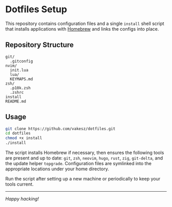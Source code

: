 # Dotfiles Setup

This repository contains configuration files and a single `install` shell script
that installs applications with [Homebrew](https://brew.sh) and links the
configs into place.

## Repository Structure

```text
git/
  .gitconfig
nvim/
  init.lua
  lua/
  KEYMAPS.md
zsh/
  .p10k.zsh
  .zshrc
install
README.md
```

## Usage

```bash
git clone https://github.com/vakesz/dotfiles.git
cd dotfiles
chmod +x install
./install
```

The script installs Homebrew if necessary, then ensures the following tools are
present and up to date: `git`, `zsh`, `neovim`, `hugo`, `rust`, `zig`,
`git-delta`, and the update helper `topgrade`. Configuration files are
symlinked into the appropriate locations under your home directory.

Run the script after setting up a new machine or periodically to keep your tools
current.

---

*Happy hacking!*
